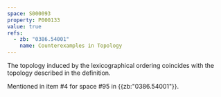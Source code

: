 ```yaml
---
space: S000093
property: P000133
value: true
refs:
  - zb: "0386.54001"
    name: Counterexamples in Topology
---
```


The topology induced by the lexicographical ordering coincides with the topology described in the definition. 

Mentioned in item #4 for space #95 in {{zb:"0386.54001"}}.

